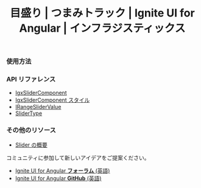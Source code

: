 ﻿---
title: 目盛り | つまみトラック |  Ignite UI for Angular | インフラジスティックス
_description: Ignite UI for Angular Slider 目盛りを設定する方法を紹介し、便利なつまみトラックで Angular スライダー ステップを使用してデータ可視化を向上します。
_keywords: 目盛り, igniteui for angular, インフラジスティックス
_language: ja
---

### 使用方法


### API リファレンス
<div class="divider--half"></div>

* [IgxSliderComponent]({environment:angularApiUrl}/classes/igxslidercomponent.html)
* [IgxSliderComponent スタイル]({environment:sassApiUrl}/index.html#function-slider-theme)
* [IRangeSliderValue]({environment:angularApiUrl}/interfaces/irangeslidervalue.html)
* [SliderType]({environment:angularApiUrl}/enums/slidertype.html)


### その他のリソース

* [Slider の概要](slider.md)

<div class="divider--half"></div>

コミュニティに参加して新しいアイデアをご提案ください。

* [Ignite UI for Angular **フォーラム** (英語)](https://www.infragistics.com/community/forums/f/ignite-ui-for-angular)
* [Ignite UI for Angular **GitHub** (英語)](https://github.com/IgniteUI/igniteui-angular)
